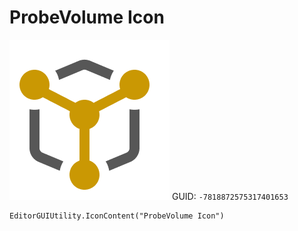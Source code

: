 # ProbeVolume Icon
![](/img/ProbeVolume%20Icon.png)
GUID: `-7818872575317401653`
```
EditorGUIUtility.IconContent("ProbeVolume Icon")
```

